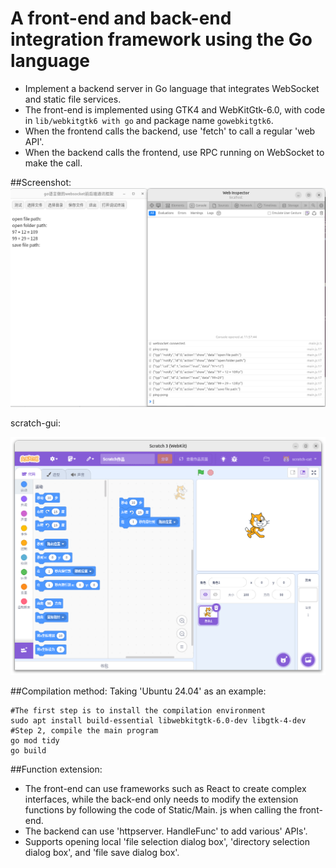 # A front-end and back-end integration framework using the Go language
* Implement a backend server in Go language that integrates WebSocket and static file services.
* The front-end is implemented using GTK4 and WebKitGtk-6.0, with code in ` lib/webkitgtk6 with go ` and package name ` gowebkitgtk6 `.
* When the frontend calls the backend, use 'fetch' to call a regular 'web API'.
* When the backend calls the frontend, use RPC running on WebSocket to make the call.

##Screenshot:
![webkitgtk6go](webkitgo.png)

scratch-gui:

![scratch-gui](scratch-gui.png)

##Compilation method:
Taking 'Ubuntu 24.04' as an example:

```
#The first step is to install the compilation environment
sudo apt install build-essential libwebkitgtk-6.0-dev libgtk-4-dev
#Step 2, compile the main program
go mod tidy
go build
```
##Function extension:
* The front-end can use frameworks such as React to create complex interfaces, while the back-end only needs to modify the extension functions by following the code of Static/Main. js when calling the front-end.
* The backend can use 'httpserver. HandleFunc' to add various' APIs'.
* Supports opening local 'file selection dialog box', 'directory selection dialog box', and 'file save dialog box'.